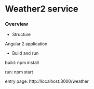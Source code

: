 # Weather2 service

### Overview
* Structure

Angular 2 application

* Build and run

build: npm install

run: npm start

entry page: http://localhost:3000/weather
